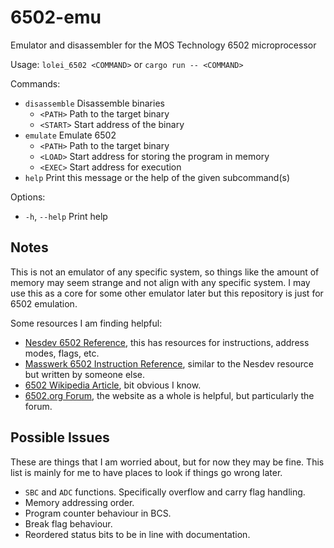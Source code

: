 # 6502-emu
Emulator and disassembler for the MOS Technology 6502 microprocessor

Usage: `lolei_6502 <COMMAND>` or `cargo run -- <COMMAND>`

Commands:
* `disassemble`  Disassemble binaries
    * `<PATH>` Path to the target binary
    * `<START>` Start address of the binary
* `emulate`     Emulate 6502
    * `<PATH>` Path to the target binary
    * `<LOAD>` Start address for storing the program in memory
    * `<EXEC>` Start address for execution
* `help`         Print this message or the help of the given subcommand(s)

Options:
* `-h`, `--help`  Print help

## Notes
This is not an emulator of any specific system, so things like the amount of memory may seem strange and not align with any specific system. I may use this as a core for some other emulator later but this repository is just for 6502 emulation.

Some resources I am finding helpful:
* [Nesdev 6502 Reference](https://www.nesdev.org/obelisk-6502-guide/), this has resources for instructions, address modes, flags, etc.
* [Masswerk 6502 Instruction Reference](https://www.masswerk.at/6502/6502_instruction_set.html), similar to the Nesdev resource but written by someone else.
* [6502 Wikipedia Article](https://en.wikipedia.org/wiki/MOS_Technology_6502), bit obvious I know.
* [6502.org Forum](http://forum.6502.org/), the website as a whole is helpful, but particularly the forum.

## Possible Issues
These are things that I am worried about, but for now they may be fine. This list is mainly for me to have places to look if things go wrong later.
* `SBC` and `ADC` functions. Specifically overflow and carry flag handling.
* Memory addressing order.
* Program counter behaviour in BCS.
* Break flag behaviour.
* Reordered status bits to be in line with documentation.